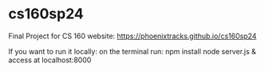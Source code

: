 # cs160sp24
Final Project for CS 160
website: 
https://phoenixtracks.github.io/cs160sp24

If you want to run it locally:
on the terminal run: 
  npm install
  node server.js
& access at localhost:8000

